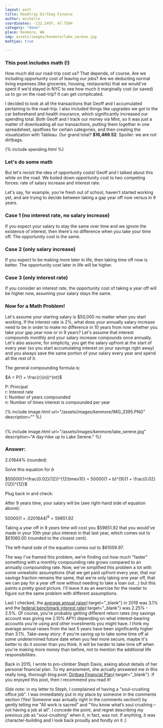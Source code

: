 ```yaml
---
layout: post
title: Roadtrip Dirtbag Finance
author: michelle
coordinates: -122.2497, 47.7584
category: "done"
place: Kenmore, WA
img: assets/images/kenmore/lake_serene.jpg
mathjax: true

---
```


### This post includes math (!)

How much did our road-trip cost us? That depends, of course. Are we including opportunity cost of leaving our jobs? Are we deducting normal living expenses (like groceries, housing, restaurants) that we would've spent if we'd stayed in NYC to see how much it marginally cost (or saved) us to go on the road-trip? It can get complicated.

I decided to look at all the transactions that Geoff and I accumulated pertaining to the road-trip. I also included things like upgrades we got to the car beforehand and health insurance, which significantly increased our spending total. Both Geoff and I track our money via Mint, so it was just a matter of downloading all our transactions, putting them together in one spreadsheet, spotfixes for certain categories, and then creating the visualization with Tableau. Our grand total? **$16,469.52**. Spoiler: we are not dirtbags.

{% include spending.html %}

### Let's do some math

But let's revisit the idea of opportunity costs! Geoff and I talked about this while on the road. We boiled down opportunity cost to two competing forces: rate of salary increase and interest rate.

Let's say, for example, you're fresh out of school, haven't started working yet, and are trying to decide between taking a gap year off now versus in 9 years.

### Case 1 (no interest rate, no salary increase)
If you expect your salary to stay the same over time and we ignore the existence of interest, then there's no difference when you take your time off. The opportunity cost is the same.

### Case 2 (only salary increase)
If you expect to be making more later in life, then taking time off now is better. The opportunity cost later in life will be higher.

### Case 3 (only interest rate)
If you consider an interest rate, the opportunity cost of taking a year off will be higher now, assuming your salary stays the same.

### Now for a Math Problem!
Let's assume your starting salary is $50,000 no matter when you start working. If the interest rate is 2%, what does your annually salary increase need to be in order to make no difference in 10 years from now whether you take your gap year now or in 9 years? Let's assume that interest compounds monthly and your salary increase compounds once annually. Let's also assume, for simplicity, you get the salary upfront at the start of every year (so you start accumulating interest on your savings right away) and you always save the same portion of your salary every year and spend all the rest of it.

The general compounding formula is:

$A = P(1 + \frac{r}{n})^{nt}$

P: Principal <br/>
r: Interest rate <br/>
t: Number of years compounded <br/>
n: Number of times interest is compounded per year <br/>

{% include image.html url="/assets/images/kenmore/IMG_3395.PNG" description="" %}

<br/>
{% include image.html url="/assets/images/kenmore/lake_serene.jpg" description="A day-hike up to Lake Serene." %}

### Answer:

2.01844% (rounded)

Solve this equation for _b_

$50000(1+\frac{0.02}{12})^{12\times10} = 50000(1 + b)^{9}(1 + \frac{0.02}{12})^{12}$

Plug back in and check:

After 9 years time, your salary will be (see right-hand side of equation above):

$50000(1+.0201844)^9 = 59851.92$

Taking a year off in 9 years time will cost you $59851.92 that you would've made in your 10th year _plus_ interest in that last year, which comes out to $61060.00 (rounded to the closest cent).

The left-hand side of the equation comes out to $61059.97.

The way I've framed this problem, we're finding out how much "faster" something with a monthly compounding rate grows compared to an annually compounding rate. Now, we've simplified this problem a lot with some unrealistic assumptions (that we get paid upfront every year, that our savings fraction remains the same, that we're only taking one year off, that we can pay for a year off now without needing to take a loan out...) but this paints a pretty good picture. I'll leave it as an exercise for the reader to figure out the same problem with different assumptions.

Last I checked, the [average annual raise](https://www.google.com/search?ei=sPsvXa3IL6WO0gLK_qGoDA&q=annual+raise+average&oq=annual+raise+average&gs_l=psy-ab.3..35i39j0j0i8i30l8.3744.3744..4045...0.0..0.148.148.0j1......0....1..gws-wiz.......0i71.Tc93gszwxX8&ved=0ahUKEwit4PjR1r3jAhUlh1QKHUp_CMUQ4dUDCAo&uact=5){:target="_blank"} in 2019 was 3.1% and the [federal benchmark interest rate](https://www.google.com/search?ei=5fsvXZaMCIP90wKD_I64Aw&q=federal+funds+rate+now&oq=federal+funds+rate+now&gs_l=psy-ab.3..0j0i22i30.2064.3134..3287...0.0..0.76.339.5......0....1..gws-wiz.......0i71j35i39j0i20i263j0i7i30.f4dqMLzWxJg&ved=0ahUKEwjWkvTq1r3jAhWD_lQKHQO-AzcQ4dUDCAo&uact=5){:target="_blank"} was 2.25% - 2.5%. Of course, you're probably getting different return rates (my savings account was giving me 2.10% APY) depending on what interest-bearing accounts you're using and other investments you might have. I think my average annual raises from the last 5 years have been significantly higher than 3.1%. Take-away story: if you're saving up to take some time off at some undetermined future date when you feel more secure, maybe it's better to do it sooner than you think. It will be harder to take time off when you're making more money than before, not to mention the additional life responsibilities.

Back in 2015, I wrote to pro-climber Steph Davis, asking about details of her personal financial plan. To my amazement, she actually answered me in this really long, thorough blog post: [Dirtbag Financial Plan](https://stephdavis.co/blog/dirtbag-financial-plan/){:target="_blank"}. If you enjoyed this post, then I recommend you read it!

_Side note:_ in my letter to Steph, I complained of having a "soul-crushing office job". I was immediately put in my place by someone in the comments section (Yes! Someone was actually right in the comments section!) by gently telling me "All work is sacred" and "You know what’s soul crushing – not having a job at all". I concede the point, and regret describing my previous job as "soul-crushing" when it, in fact, was not. If anything, it was character-building and I look back proudly and fondly on it :)